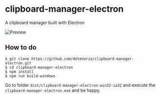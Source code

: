 # clipboard-manager-electron
A clipboard manager built with Electron

![Preview](https://i.imgur.com/n3a8ff3.png)

## How to do

```
$ git clone https://github.com/dotenorio/clipboard-manager-electron.git
$ cd clipboard-manager-electron
$ npm install
$ npm run build-windows
```

Go to folder `dist/clipboard-manager-electron-win32-ia32` and execute the `clipboard-manager-electron.exe` and be happy.
